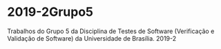 # 2019-2Grupo5
Trabalhos do Grupo 5 da Disciplina de Testes de Software (Verificação e Validação de Software) da Universidade de Brasília. 2019-2
